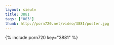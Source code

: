 ```yaml
--- 
layout: sieutv
title: 3881
tags: ["003"]
thumb: http://porn720.net/video/3881/poster.jpg
---
```

{% include porn720 key="3881" %} 
